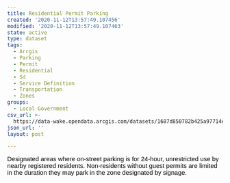 ```yaml
---
title: Residential Permit Parking
created: '2020-11-12T13:57:49.107456'
modified: '2020-11-12T13:57:49.107463'
state: active
type: dataset
tags:
  - Arcgis
  - Parking
  - Permit
  - Residential
  - Sd
  - Service Definition
  - Transportation
  - Zones
groups:
  - Local Government
csv_url: >-
  https://data-wake.opendata.arcgis.com/datasets/1687d850782b425a97714e0c2389aff0_0.csv?outSR=%7B%22latestWkid%22%3A2264%2C%22wkid%22%3A102719%7D
json_url: ''
layout: post

---
```

<font color='#000000'><span style='margin: 0px; font-family: &quot;Calibri&quot;,sans-serif; font-size: 11pt;'>Designated
areas where on-street parking is for 24-hour, </span><span style='margin: 0px; font-family: &quot;Calibri&quot;,sans-serif; font-size: 11pt;'>unrestricted use by nearby
registered residents</span><span style='margin: 0px; font-family: &quot;Calibri&quot;,sans-serif; font-size: 11pt;'>. </span><span style='margin: 0px; font-family: &quot;Calibri&quot;,sans-serif; font-size: 11pt;'>Non-residents without guest
permits are limited in the duration they may park in the zone designated by
signage</span><span style='margin: 0px; font-family: &quot;Calibri&quot;,sans-serif; font-size: 11pt;'>. </span></font>
